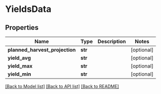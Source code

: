 # YieldsData

## Properties
Name | Type | Description | Notes
------------ | ------------- | ------------- | -------------
**planned_harvest_projection** | **str** |  | [optional] 
**yield_avg** | **str** |  | [optional] 
**yield_max** | **str** |  | [optional] 
**yield_min** | **str** |  | [optional] 

[[Back to Model list]](../README.md#documentation-for-models) [[Back to API list]](../README.md#documentation-for-api-endpoints) [[Back to README]](../README.md)


